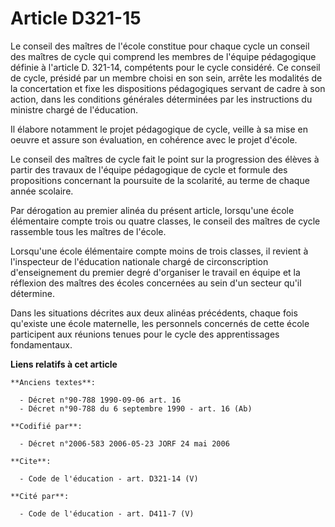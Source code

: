 # Article D321-15

Le conseil des maîtres de l'école constitue pour chaque cycle un conseil des maîtres de cycle qui comprend les membres de
l'équipe pédagogique définie à l'article D. 321-14, compétents pour le cycle considéré. Ce conseil de cycle, présidé par un
membre choisi en son sein, arrête les modalités de la concertation et fixe les dispositions pédagogiques servant de cadre à
son action, dans les conditions générales déterminées par les instructions du ministre chargé de l'éducation. 

Il élabore notamment le projet pédagogique de cycle, veille à sa mise en oeuvre et assure son évaluation, en cohérence avec
le projet d'école. 

Le conseil des maîtres de cycle fait le point sur la progression des élèves à partir des travaux de l'équipe pédagogique de
cycle et formule des propositions concernant la poursuite de la scolarité, au terme de chaque année scolaire. 

Par dérogation au premier alinéa du présent article, lorsqu'une école élémentaire compte trois ou quatre classes, le conseil
des maîtres de cycle rassemble tous les maîtres de l'école. 

Lorsqu'une école élémentaire compte moins de trois classes, il revient à l'inspecteur de l'éducation nationale chargé de
circonscription d'enseignement du premier degré d'organiser le travail en équipe et la réflexion des maîtres des écoles
concernées au sein d'un secteur qu'il détermine. 

Dans les situations décrites aux deux alinéas précédents, chaque fois qu'existe une école maternelle, les personnels
concernés de cette école participent aux réunions tenues pour le cycle des apprentissages fondamentaux.

**Liens relatifs à cet article**

	**Anciens textes**:

	  - Décret n°90-788 1990-09-06 art. 16
	  - Décret n°90-788 du 6 septembre 1990 - art. 16 (Ab)

	**Codifié par**:

	  - Décret n°2006-583 2006-05-23 JORF 24 mai 2006

	**Cite**:

	  - Code de l'éducation - art. D321-14 (V)

	**Cité par**:

	  - Code de l'éducation - art. D411-7 (V)
